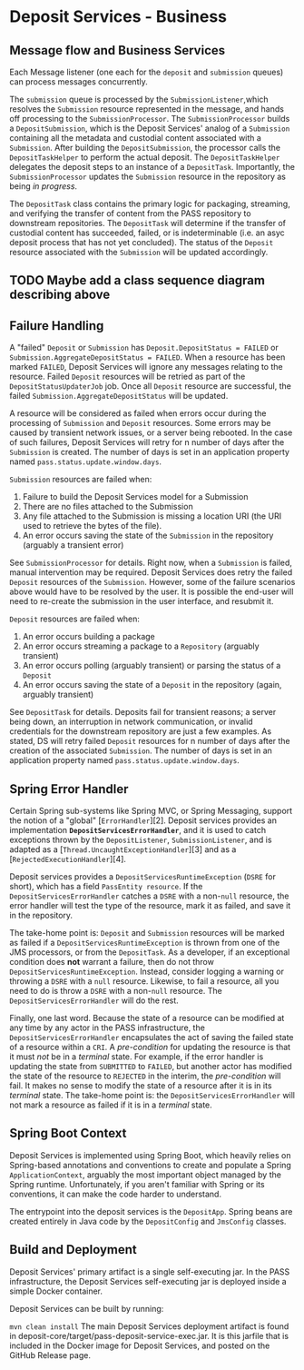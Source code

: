 # Deposit Services - Business

## Message flow and Business Services

Each Message listener (one each for the `deposit` and `submission` queues) can process messages concurrently.

The `submission` queue is processed by the `SubmissionListener`,which resolves the `Submission` resource represented
in the message, and hands off processing to the `SubmissionProcessor`. The `SubmissionProcessor` builds
a `DepositSubmission`, which is the Deposit Services' analog of a `Submission` containing all the metadata and
custodial content associated with a  `Submission`. After building the `DepositSubmission`, the processor calls the 
`DepositTaskHelper` to perform the actual deposit.  The `DepositTaskHelper` delegates the deposit steps to an instance
of a `DepositTask`. Importantly, the `SubmissionProcessor` updates the `Submission` resource in the repository as 
being _in progress_.

The `DepositTask` class contains the primary logic for packaging, streaming, and verifying the transfer of content from
the PASS repository to downstream repositories. The `DepositTask` will determine if the transfer of custodial content 
has succeeded, failed, or is indeterminable (i.e. an asyc deposit process that has not yet concluded). The status of the
`Deposit` resource associated with the `Submission` will be updated accordingly.

## TODO Maybe add a class sequence diagram describing above

## Failure Handling

A "failed" `Deposit` or `Submission` has `Deposit.DepositStatus = FAILED`
or `Submission.AggregateDepositStatus = FAILED`. When a resource has been marked `FAILED`, Deposit Services will ignore
any messages relating to the resource. Failed `Deposit` resources will be retried as part of the
`DepositStatusUpdaterJob` job.  Once all `Deposit` resource are successful, the failed
`Submission.AggregateDepositStatus` will be updated.

A resource will be considered as failed when errors occur during the processing of `Submission` and `Deposit` resources.
Some errors may be caused by transient network issues, or a server being rebooted.  In the case of such failures,
Deposit Services will retry for n number of days after the `Submission` is created. The number of days
is set in an application property named `pass.status.update.window.days`.

`Submission` resources are failed when:

1. Failure to build the Deposit Services model for a Submission
2. There are no files attached to the Submission
3. Any file attached to the Submission is missing a location URI (the URI used to retrieve the bytes of the file).
4. An error occurs saving the state of the `Submission` in the repository (arguably a transient error)

See `SubmissionProcessor` for details. Right now, when a `Submission` is failed, manual intervention may be required.
Deposit Services does retry the failed `Deposit` resources of the `Submission`. However, some of the failure scenarios
above would have to be resolved by the user. It is possible the end-user will need to re-create the submission in
the user interface, and resubmit it.

`Deposit` resources are failed when:

1. An error occurs building a package
2. An error occurs streaming a package to a `Repository` (arguably transient)
3. An error occurs polling (arguably transient) or parsing the status of a `Deposit`
4. An error occurs saving the state of a `Deposit` in the repository (again, arguably transient)

See `DepositTask` for details. Deposits fail for transient reasons; a server being down, an interruption in network
communication, or invalid credentials for the downstream repository are just a few examples. As stated, DS will retry
failed `Deposit` resources for n number of days after the creation of the associated `Submission`.  The number of days
is set in an application property named `pass.status.update.window.days`.

## Spring Error Handler

Certain Spring sub-systems like Spring MVC, or Spring Messaging, support the notion of a "global" [`ErrorHandler`][2].
Deposit services provides an implementation **`DepositServicesErrorHandler`**, and it is used to catch exceptions thrown
by the `DepositListener`, `SubmissionListener`, and is adapted as a [`Thread.UncaughtExceptionHandler`][3] and
as a [`RejectedExecutionHandler`][4].

Deposit services provides a `DepositServicesRuntimeException` (`DSRE` for short), which has a
field `PassEntity resource`. If the `DepositServicesErrorHandler` catches a `DSRE` with a non-`null` resource, the error
handler will test the type of the resource, mark it as failed, and save it in the repository.

The take-home point is: `Deposit` and `Submission` resources will be marked as failed if
a `DepositServicesRuntimeException` is thrown from one of the JMS processors, or from the `DepositTask`. As a developer,
if an exceptional condition does **not** warrant a failure, then do not throw `DepositServicesRuntimeException`.
Instead, consider logging a warning or throwing a `DSRE` with a `null` resource. Likewise, to fail a resource, all you
need to do is throw a `DSRE` with a non-`null` resource. The `DepositServicesErrorHandler` will do the rest.

Finally, one last word. Because the state of a resource can be modified at any time by any actor in the PASS
infrastructure, the `DepositServicesErrorHandler` encapsulates the act of saving the failed state of a resource within
a `CRI`. A _pre-condition_ for updating the resource is that it must _not_ be in a _terminal_ state. For example, if the
error handler is updating the state from `SUBMITTED` to `FAILED`, but another actor has modified the state of the
resource to `REJECTED` in the interim, the _pre-condition_ will fail. It makes no sense to modify the state of a
resource after it is in its _terminal_ state. The take-home point is: the `DepositServicesErrorHandler` will not mark a
resource as failed if it is in a _terminal_ state.

## Spring Boot Context

Deposit Services is implemented using Spring Boot, which heavily relies on Spring-based annotations and conventions to
create and populate a Spring `ApplicationContext`, arguably the most important object managed by the Spring runtime.
Unfortunately, if you aren't familiar with Spring or its conventions, it can make the code harder to understand.

The entrypoint into the deposit services is the `DepositApp`. Spring beans are created entirely in Java code by the 
`DepositConfig` and `JmsConfig` classes.

## Build and Deployment
Deposit Services' primary artifact is a single self-executing jar. In the PASS infrastructure, the Deposit Services
self-executing jar is deployed inside a simple Docker container.

Deposit Services can be built by running:

`mvn clean install`
The main Deposit Services deployment artifact is found in deposit-core/target/pass-deposit-service-exec.jar. It is this
jarfile that is included in the Docker image for Deposit Services, and posted on the GitHub Release page.